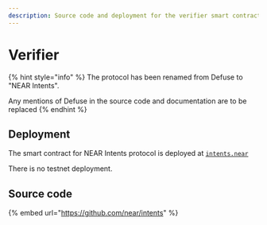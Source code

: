 ```yaml
---
description: Source code and deployment for the verifier smart contract
---
```


# Verifier



{% hint style="info" %}
The protocol has been renamed from Defuse to "NEAR Intents".&#x20;

Any mentions of Defuse in the source code and documentation are to be replaced
{% endhint %}

## Deployment

The smart contract for NEAR Intents protocol is deployed at [`intents.near`](https://nearblocks.io/address/intents.near)&#x20;

There is no testnet deployment.

## Source code

{% embed url="https://github.com/near/intents" %}
